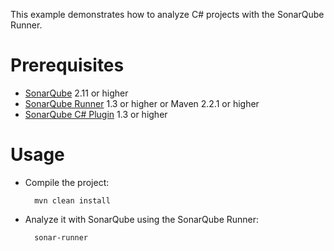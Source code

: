 This example demonstrates how to analyze C# projects with the SonarQube Runner.

Prerequisites
=============
* [SonarQube](http://www.sonarsource.org/downloads/) 2.11 or higher
* [SonarQube Runner](http://docs.codehaus.org/x/N4KxDQ) 1.3 or higher or Maven 2.2.1 or higher
* [SonarQube C# Plugin](http://docs.codehaus.org/x/YID_Cw) 1.3 or higher

Usage
=====
* Compile the project:

        mvn clean install

* Analyze it with SonarQube using the SonarQube Runner:

        sonar-runner
